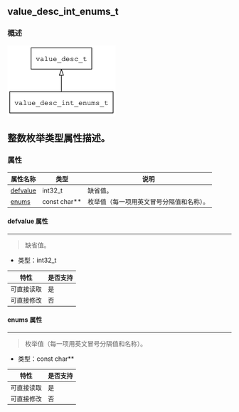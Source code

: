 ## value\_desc\_int\_enums\_t
### 概述
![image](images/value_desc_int_enums_t_0.png)

整数枚举类型属性描述。
----------------------------------
### 属性
<p id="value_desc_int_enums_t_properties">

| 属性名称 | 类型 | 说明 | 
| -------- | ----- | ------------ | 
| <a href="#value_desc_int_enums_t_defvalue">defvalue</a> | int32\_t | 缺省值。 |
| <a href="#value_desc_int_enums_t_enums">enums</a> | const char** | 枚举值（每一项用英文冒号分隔值和名称）。 |
#### defvalue 属性
-----------------------
> <p id="value_desc_int_enums_t_defvalue">缺省值。

* 类型：int32\_t

| 特性 | 是否支持 |
| -------- | ----- |
| 可直接读取 | 是 |
| 可直接修改 | 否 |
#### enums 属性
-----------------------
> <p id="value_desc_int_enums_t_enums">枚举值（每一项用英文冒号分隔值和名称）。

* 类型：const char**

| 特性 | 是否支持 |
| -------- | ----- |
| 可直接读取 | 是 |
| 可直接修改 | 否 |
